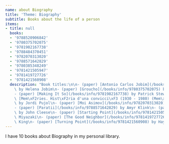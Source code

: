 ```yaml
---
name: about Biography
title: 'Theme: Biography'
subtitle: Books about the life of a person
items:
- title: null
  books:
  - '9788520906842'
  - '9780375702075'
  - '9781982167738'
  - '9788484370451'
  - '9782070313020'
  - '9788571642829'
  - '9780385348249'
  - '9781421505947'
  - '9781419727726'
  - '9781421560908'
  description: "Book titles:\n\n- (paper) [Antonio Carlos Jobim](/books/info/9788520906842)\
    \ by Helena Jobim\n- (paper) [Groucho](/books/info/9780375702075) by Stefan Kanfer\n\
    - (paper) [Making It So](/books/info/9781982167738) by Patrick Stewart\n- (paper)\
    \ [Mem\xF2ries. Hist\xF2ria d'una convicci\xF3 (1930 - 1980) (Mem\xF2ries #1)](/books/info/9788484370451)\
    \ by Jordi Pujol\n- (paper) [Moi Asimov](/books/info/9782070313020) by Isaac Asimov\n\
    - (paper) [Paratii](/books/info/9788571642829) by Amyr Klink\n- (paper) [So, Anyway...](/books/info/9780385348249)\
    \ by John Cleese\n- (paper) [Starting Point](/books/info/9781421505947) by Hayao\
    \ Miyazaki\n- (paper) [The Good Neighbor](/books/info/9781419727726) by Maxwell\
    \ King\n- (paper) [Turning Point](/books/info/9781421560908) by Hayao Miyazaki"
---
```

I have 10 books about Biography in my personal library.

